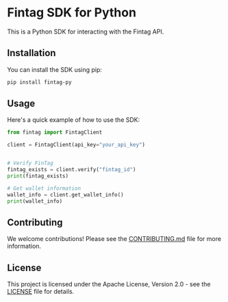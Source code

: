 # Fintag SDK for Python

This is a Python SDK for interacting with the Fintag API.

## Installation

You can install the SDK using pip:

```bash
pip install fintag-py
```

## Usage

Here's a quick example of how to use the SDK:

```python
from fintag import FintagClient

client = FintagClient(api_key="your_api_key")


# Verify FinTag
fintag_exists = client.verify("fintag_id")
print(fintag_exists)

# Get wallet information
wallet_info = client.get_wallet_info()
print(wallet_info)
```

## Contributing

We welcome contributions! Please see the [CONTRIBUTING.md](CONTRIBUTING.md) file for more information.

## License

This project is licensed under the Apache License, Version 2.0 - see the [LICENSE](LICENSE) file for details.